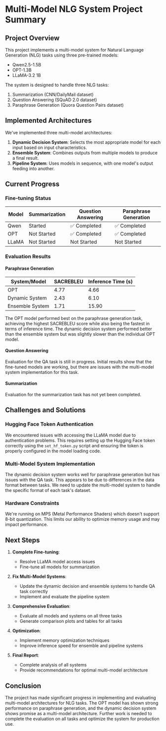 # Multi-Model NLG System Project Summary

## Project Overview
This project implements a multi-model system for Natural Language Generation (NLG) tasks using three pre-trained models:
- Qwen2.5-1.5B
- OPT-1.3B
- LLaMA-3.2 1B

The system is designed to handle three NLG tasks:
1. Summarization (CNN/DailyMail dataset)
2. Question Answering (SQuAD 2.0 dataset)
3. Paraphrase Generation (Quora Question Pairs dataset)

## Implemented Architectures
We've implemented three multi-model architectures:

1. **Dynamic Decision System**: Selects the most appropriate model for each input based on input characteristics.
2. **Ensemble System**: Combines outputs from multiple models to produce a final result.
3. **Pipeline System**: Uses models in sequence, with one model's output feeding into another.

## Current Progress

### Fine-tuning Status
| Model | Summarization | Question Answering | Paraphrase Generation |
|-------|---------------|-------------------|----------------------|
| Qwen  | Started       | ✅ Completed      | ✅ Completed         |
| OPT   | Not Started   | ✅ Completed      | ✅ Completed         |
| LLaMA | Not Started   | Not Started       | Not Started          |

### Evaluation Results

#### Paraphrase Generation
| System/Model    | SACREBLEU          | Inference Time (s)   |
|-----------------|--------------------|--------------------|
| OPT             | 4.77               | 4.66               |
| Dynamic System  | 2.43               | 6.10               |
| Ensemble System | 1.71               | 15.90              |

The OPT model performed best on the paraphrase generation task, achieving the highest SACREBLEU score while also being the fastest in terms of inference time. The dynamic decision system performed better than the ensemble system but was slightly slower than the individual OPT model.

#### Question Answering
Evaluation for the QA task is still in progress. Initial results show that the fine-tuned models are working, but there are issues with the multi-model system implementation for this task.

#### Summarization
Evaluation for the summarization task has not yet been completed.

## Challenges and Solutions

### Hugging Face Token Authentication
We encountered issues with accessing the LLaMA model due to authentication problems. This requires setting up the Hugging Face token correctly using the `set_hf_token.py` script and ensuring the token is properly configured in the model loading code.

### Multi-Model System Implementation
The dynamic decision system works well for paraphrase generation but has issues with the QA task. This appears to be due to differences in the data format between tasks. We need to update the multi-model system to handle the specific format of each task's dataset.

### Hardware Constraints
We're running on MPS (Metal Performance Shaders) which doesn't support 8-bit quantization. This limits our ability to optimize memory usage and may impact performance.

## Next Steps

1. **Complete Fine-tuning**:
   - Resolve LLaMA model access issues
   - Fine-tune all models for summarization

2. **Fix Multi-Model Systems**:
   - Update the dynamic decision and ensemble systems to handle QA task correctly
   - Implement and evaluate the pipeline system

3. **Comprehensive Evaluation**:
   - Evaluate all models and systems on all three tasks
   - Generate comparison plots and tables for all tasks

4. **Optimization**:
   - Implement memory optimization techniques
   - Improve inference speed for ensemble and pipeline systems

5. **Final Report**:
   - Complete analysis of all systems
   - Provide recommendations for optimal multi-model architecture

## Conclusion
The project has made significant progress in implementing and evaluating multi-model architectures for NLG tasks. The OPT model has shown strong performance on paraphrase generation, and the dynamic decision system shows promise as a multi-model architecture. Further work is needed to complete the evaluation on all tasks and optimize the system for production use.
